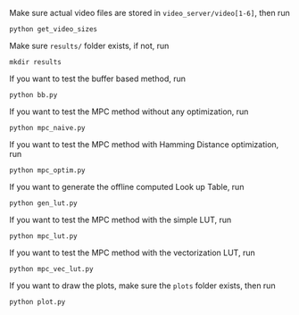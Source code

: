 Make sure actual video files are stored in `video_server/video[1-6]`, then run
```
python get_video_sizes
```

Make sure ```results/``` folder exists, if not, run

```
mkdir results
```

 If you want to test the buffer based method, run

```
python bb.py
```

 If you want to test the MPC method without any optimization, run

```
python mpc_naive.py
```

 If you want to test the MPC method with Hamming Distance optimization, run

```
python mpc_optim.py
```

 If you want to generate the offline computed Look up Table, run

```
python gen_lut.py
```

 If you want to test the MPC method with the simple LUT, run

```
python mpc_lut.py
```

If you want to test the MPC method with the vectorization LUT, run

```
python mpc_vec_lut.py
```

If you want to draw the plots, make sure the ```plots``` folder exists, then run

```
python plot.py
```

